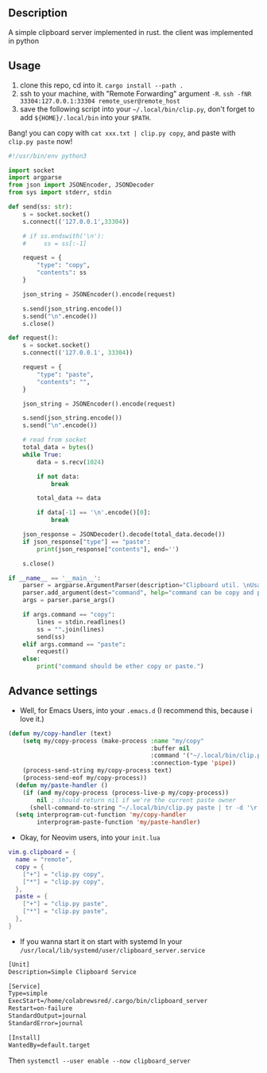 
## Description

A simple clipboard server implemented in rust. the client was implemented in python

## Usage

1. clone this repo, cd into it. `cargo install --path .`
2. ssh to your machine, with "Remote Forwarding" argument `-R`. `ssh -fNR 33304:127.0.0.1:33304 remote_user@remote_host`
3. save the following script into your `~/.local/bin/clip.py`, don't forget to add `${HOME}/.local/bin` into your `$PATH`.

Bang! you can copy with `cat xxx.txt | clip.py copy`, and paste with `clip.py paste` now!

``` python
#!/usr/bin/env python3

import socket
import argparse
from json import JSONEncoder, JSONDecoder
from sys import stderr, stdin

def send(ss: str):
    s = socket.socket()
    s.connect(('127.0.0.1',33304))

    # if ss.endswith('\n'):
    #     ss = ss[:-1]

    request = {
        "type": "copy",
        "contents": ss
    }

    json_string = JSONEncoder().encode(request)

    s.send(json_string.encode())
    s.send("\n".encode())
    s.close()

def request():
    s = socket.socket()
    s.connect(('127.0.0.1', 33304))

    request = {
        "type": "paste",
        "contents": "",
    }

    json_string = JSONEncoder().encode(request)

    s.send(json_string.encode())
    s.send("\n".encode())

    # read from socket
    total_data = bytes()
    while True:
        data = s.recv(1024)

        if not data:
            break

        total_data += data

        if data[-1] == '\n'.encode()[0]:
            break

    json_response = JSONDecoder().decode(total_data.decode())
    if json_response["type"] == "paste":
        print(json_response["contents"], end='')

    s.close()

if __name__ == '__main__':
    parser = argparse.ArgumentParser(description="Clipboard util. \nUsage: \n\tcat xxx.txt | clip.py copy \n\tclip.py paste > xxx.txt")
    parser.add_argument(dest="command", help="command can be copy and paste")
    args = parser.parse_args()

    if args.command == "copy":
        lines = stdin.readlines()
        ss = "".join(lines)
        send(ss)
    elif args.command == "paste":
        request()
    else:
        print("command should be ether copy or paste.")
```

## Advance settings

- Well, for Emacs Users, into your `.emacs.d` (I recommend this, because i love it.)

```lisp
(defun my/copy-handler (text)
    (setq my/copy-process (make-process :name "my/copy"
                                        :buffer nil
                                        :command '("~/.local/bin/clip.py" "copy")
                                        :connection-type 'pipe))
    (process-send-string my/copy-process text)
    (process-send-eof my/copy-process))
  (defun my/paste-handler ()
    (if (and my/copy-process (process-live-p my/copy-process))
        nil ; should return nil if we're the current paste owner
      (shell-command-to-string "~/.local/bin/clip.py paste | tr -d '\r'")))
  (setq interprogram-cut-function 'my/copy-handler
        interprogram-paste-function 'my/paste-handler)
```

- Okay, for Neovim users, into your `init.lua`

```lua
vim.g.clipboard = {
  name = "remote",
  copy = {
    ["+"] = "clip.py copy",
    ["*"] = "clip.py copy",
  },
  paste = {
    ["+"] = "clip.py paste",
    ["*"] = "clip.py paste",
  },
}
```

- If you wanna start it on start with systemd
In your `/usr/local/lib/systemd/user/clipboard_server.service`

```txt
[Unit]
Description=Simple Clipboard Service

[Service]
Type=simple
ExecStart=/home/colabrewsred/.cargo/bin/clipboard_server
Restart=on-failure
StandardOutput=journal
StandardError=journal

[Install]
WantedBy=default.target
```

Then `systemctl --user enable --now clipboard_server`
